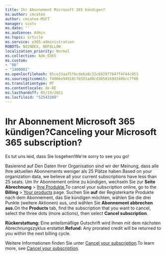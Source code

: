```yaml
---
title: Ihr Abonnement Microsoft 365 kündigen?
ms.author: cmcatee
author: cmcatee-MSFT
manager: scotv
ms.date: ''
ms.audience: Admin
ms.topic: article
ms.service: o365-administration
ROBOTS: NOINDEX, NOFOLLOW
localization_priority: Normal
ms.collection: Adm_O365
ms.custom:
- "86"
- "1400001"
ms.openlocfilehash: 85ce33aaf5fbcde6a8c32c692977647f4f44c953
ms.sourcegitcommit: f4866e94918c7b591ad0cd3b58169d340bcc7f00
ms.translationtype: MT
ms.contentlocale: de-DE
ms.lasthandoff: 05/19/2021
ms.locfileid: "52543288"
---
```

# <a name="canceling-your-microsoft-365-subscription"></a><span data-ttu-id="c830c-102">Ihr Abonnement Microsoft 365 kündigen?</span><span class="sxs-lookup"><span data-stu-id="c830c-102">Canceling your Microsoft 365 subscription?</span></span>

<span data-ttu-id="c830c-103">Es tut uns leid, dass Sie losgehen!</span><span class="sxs-lookup"><span data-stu-id="c830c-103">We're sorry to see you go!</span></span>
  
<span data-ttu-id="c830c-104">Basierend auf Den Daten Ihrer Organisation sind wir der Meinung, dass alle Ihre aktuellen Abonnements weniger als 25 Plätze haben.</span><span class="sxs-lookup"><span data-stu-id="c830c-104">Based on your organization data, we believe all your current subscriptions have less than 25 seats.</span></span> <span data-ttu-id="c830c-105">Um Ihr Abonnement online zu kündigen, wechseln Sie zur **Seite Abrechnung** \> [Ihre Produkte.](https://go.microsoft.com/fwlink/p/?linkid=842054)</span><span class="sxs-lookup"><span data-stu-id="c830c-105">To cancel your subscription online, go to the **Billing** \> [Your products](https://go.microsoft.com/fwlink/p/?linkid=842054) page.</span></span> <span data-ttu-id="c830c-106">Suchen Sie **auf** der Registerkarte Produkte nach dem Abonnement, das Sie kündigen möchten, wählen Sie die drei Punkte (weitere Aktionen) aus, und wählen Sie **Abonnement abbrechen aus.**</span><span class="sxs-lookup"><span data-stu-id="c830c-106">On the **Products** tab, find the subscription that you want to cancel, select the three dots (more actions), then select **Cancel subscription**.</span></span>
  
<span data-ttu-id="c830c-107">**Rückerstattung:** Eine anteilsmäßige Gutschrift wird Ihnen mit dem nächsten Abrechnungszyklus erstattet.</span><span class="sxs-lookup"><span data-stu-id="c830c-107">**Refund:** Any prorated credit will be returned to you within the next billing cycle.</span></span>

<span data-ttu-id="c830c-108">Weitere Informationen finden Sie unter [Cancel your subscription](/microsoft-365/commerce/subscriptions/cancel-your-subscription).</span><span class="sxs-lookup"><span data-stu-id="c830c-108">To learn more, see [Cancel your subscription](/microsoft-365/commerce/subscriptions/cancel-your-subscription).</span></span>